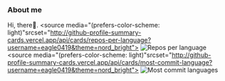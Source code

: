 ### About me
Hi, there👋.
<picture align="left">
  <source media="(prefers-color-scheme: dark)" srcset="http://github-profile-summary-cards.vercel.app/api/cards/repos-per-language?username=eagle0419&theme=nord_dark">
  <source media="(prefers-color-scheme: light)"srcset="http://github-profile-summary-cards.vercel.app/api/cards/repos-per-language?username=eagle0419&theme=nord_bright">
  <img alt="Repos per language" src="http://github-profile-summary-cards.vercel.app/api/cards/repos-per-language?username=eagle0419&theme=nord_dark">
</picture>
<picture align="right">
  <source media="(prefers-color-scheme: dark)" srcset="http://github-profile-summary-cards.vercel.app/api/cards/most-commit-language?username=eagle0419&theme=nord_dark">
  <source media="(prefers-color-scheme: light)"srcset="http://github-profile-summary-cards.vercel.app/api/cards/most-commit-language?username=eagle0419&theme=nord_bright">
  <img alt="Most commit languages" src="http://github-profile-summary-cards.vercel.app/api/cards/most-commit-language?username=eagle0419&theme=nord_dark">
</picture>
